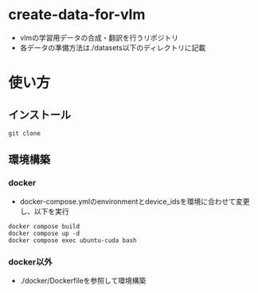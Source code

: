 # create-data-for-vlm
- vlmの学習用データの合成・翻訳を行うリポジトリ
- 各データの準備方法は./datasets以下のディレクトリに記載

# 使い方
## インストール
```
git clone 
```

## 環境構築
### docker
- docker-compose.ymlのenvironmentとdevice_idsを環境に合わせて変更し、以下を実行
```
docker compose build
docker compose up -d
docker compose exec ubuntu-cuda bash
```

### docker以外
- ./docker/Dockerfileを参照して環境構築
